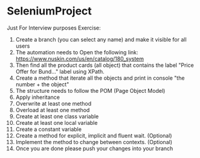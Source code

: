 # SeleniumProject
Just For Interview purposes
Exercise:
1. Create a branch (you can select any name) and make it visible for all users
2. The automation needs to Open the following link: https://www.nuskin.com/us/en/catalog/180_system
3. Then find all the product cards (all object) that contains the label "Price Offer for Bund..." label using XPath.
4. Create a method that iterate all the objects and print in console "the number + the object"
5. The structure needs to follow the POM (Page Object Model)
6. Apply inheritance 
7. Overwrite at least one method 
8. Overload at least one method 
9. Create at least one class variable 
10. Create at least one local variable 
11. Create a constant variable
12. Create a method for explicit, implicit and fluent wait. (Optional)
13. Implement the method to change between contexts. (Optional)
13. Once you are done please push your changes into your branch
